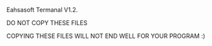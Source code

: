 Eahsasoft Termanal V1.2.

DO NOT COPY THESE FILES

COPYING THESE FILES WILL NOT END WELL FOR YOUR PROGRAM :)
